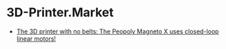 # 3D-Printer.Market
- [The 3D printer with no belts: The Peopoly Magneto X uses closed-loop linear motors!](https://youtu.be/L_53XQrlxOo)
